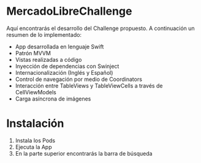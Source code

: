# MercadoLibreChallenge

Aquí encontrarás el desarrollo del Challenge propuesto. A continuación un resumen de lo implementado:

* App desarrollada en lenguaje Swift
* Patrón MVVM
* Vistas realizadas a código
* Inyección de dependencias con Swinject
* Internacionalización (Inglés y Español)
* Control de navegación por medio de Coordinators
* Interacción entre TableViews y TableViewCells a través de CellViewModels
* Carga asíncrona de imágenes

# Instalación

1. Instala los Pods
2. Ejecuta la App
3. En la parte superior encontrarás la barra de búsqueda
